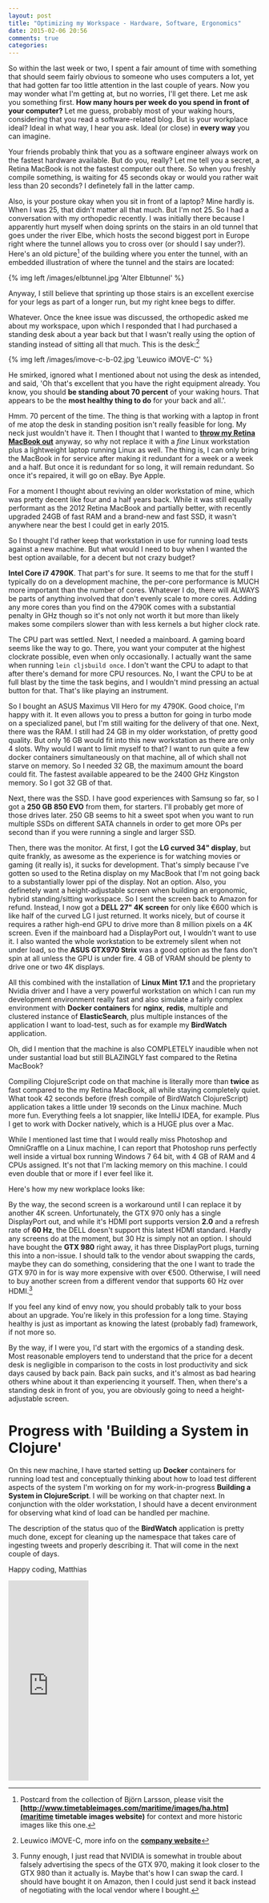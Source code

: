 ```yaml
---
layout: post
title: "Optimizing my Workspace - Hardware, Software, Ergonomics"
date: 2015-02-06 20:56
comments: true
categories: 
---
```

So within the last week or two, I spent a fair amount of time with something that should seem fairly obvious to someone who uses computers a lot, yet that had gotten far too little attention in the last couple of years. Now you may wonder what I'm getting at, but no worries, I'll get there. Let me ask you something first. **How many hours per week do you spend in front of your computer?** Let me guess, probably most of your waking hours, considering that you read a software-related blog. But is your workplace ideal? Ideal in what way, I hear you ask. Ideal (or close) in **every way** you can imagine.

<!-- more -->

Your friends probably think that you as a software engineer always work on the fastest hardware available. But do you, really? Let me tell you a secret, a Retina MacBook is not the fastest computer out there. So when you freshly compile something, is waiting for 45 seconds okay or would you rather wait less than 20 seconds? I definetely fall in the latter camp.

Also, is your posture okay when you sit in front of a laptop? Mine hardly is. When I was 25, that didn't matter all that much. But I'm not 25. So I had a conversation with my orthopedic recently. I was initially there because I apparently hurt myself when doing sprints on the stairs in an old tunnel that goes under the river Elbe, which hosts the second biggest port in Europe right where the tunnel allows you to cross over (or should I say under?). Here's an old picture[^1] of the building where you enter the tunnel, with an embedded illustration of where the tunnel and the stairs are located:

{% img left /images/elbtunnel.jpg 'Alter Elbtunnel' %}

Anyway, I still believe that sprinting up those stairs is an excellent exercise for your legs as part of a longer run, but my right knee begs to differ.

Whatever. Once the knee issue was discussed, the orthopedic asked me about my workspace, upon which I responded that I had purchased a standing desk about a year back but that I wasn't really using the option of standing instead of sitting all that much. This is the desk:[^2]

{% img left /images/imove-c-b-02.jpg 'Leuwico iMOVE-C' %}

He smirked, ignored what I mentioned about not using the desk as intended, and said, 'Oh that's excellent that you have the right equipment already. You know, you should **be standing about 70 percent** of your waking hours. That appears to be the **most healthy thing to do** for your back and all.'.

Hmm. 70 percent of the time. The thing is that working with a laptop in front of me atop the desk in standing position isn't really feasible for long. My neck just wouldn't have it. Then I thought that I wanted to **[throw my Retina MacBook out](http://matthiasnehlsen.com/blog/2015/01/21/apple-get-your-act-together/)** anyway, so why not replace it with a _fine_ Linux workstation plus a lightweight laptop running Linux as well. The thing is, I can only bring the MacBook in for service after making it redundant for a week or a week and a half. But once it is redundant for so long, it will remain redundant. So once it's repaired, it will go on eBay. Bye Apple.

For a moment I thought about reviving an older workstation of mine, which was pretty decent like four and a half years back. While it was still equally performant as the 2012 Retina MacBook and partially better, with recently upgraded 24GB of fast RAM and a brand-new and fast SSD, it wasn't anywhere near the best I could get in early 2015. 

So I thought I'd rather keep that workstation in use for running load tests against a new machine. But what would I need to buy when I wanted the best option available, for a decent but not crazy budget?

**Intel Core i7 4790K**. That part's for sure. It seems to me that for the stuff I typically do on a development machine, the per-core performance is MUCH more important than the number of cores. Whatever I do, there will ALWAYS be parts of anything involved that don't evenly scale to more cores. Adding any more cores than you find on the 4790K comes with a substantial penalty in GHz though so it's not only not worth it but more than likely makes some compilers slower than with less kernels a but higher clock rate.

The CPU part was settled. Next, I needed a mainboard. A gaming board seems like the way to go. There, you want your computer at the highest clockrate possible, even when only occasionally. I actually want the same when running ````lein cljsbuild once````. I don't want the CPU to adapt to that after there's demand for more CPU resources. No, I want the CPU to be at full blast by the time the task begins, and I wouldn't mind pressing an actual button for that. That's like playing an instrument.

So I bought an ASUS Maximus VII Hero for my 4790K. Good choice, I'm happy with it. It even allows you to press a button for going in turbo mode on a specialized panel, but I'm still waiting for the delivery of that one. Next, there was the RAM. I still had 24 GB in my older workstation, of pretty good quality. But only 16 GB would fit into this new workstation as there are only 4 slots. Why would I want to limit myself to that? I want to run quite a few docker containers simultaneously on that machine, all of which shall not starve on memory. So I needed 32 GB, the maximum amount the board could fit. The fastest available appeared to be the 2400 GHz Kingston memory. So I got 32 GB of that. 

Next, there was the SSD. I have good experiences with Samsung so far, so I got a **250 GB 850 EVO** from them, for starters. I'll probably get more of those drives later. 250 GB seems to hit a sweet spot when you want to run multiple SSDs on different SATA channels in order to get more OPs per second than if you were running a single and larger SSD.

Then, there was the monitor. At first, I got the **LG curved 34" display**, but quite frankly, as awesome as the experience is for watching movies or gaming (it really is), it sucks for development. That's simply because I've gotten so used to the Retina display on my MacBook that I'm not going back to a substantially lower ppi of the display. Not an option. Also, you definetely want a height-adjustable screen when building an ergonomic, hybrid standing/sitting workspace. So I sent the screen back to Amazon for refund. Instead, I now got a **DELL 27" 4K screen** for only like €600 which is like half of the curved LG I just returned. It works nicely, but of course it requires a rather high-end GPU to drive more than 8 million pixels on a 4K screen. Even if the mainboard had a DisplayPort out, I wouldn't want to use it. I also wanted the whole workstation to be extremely silent when not under load, so the **ASUS GTX970 Strix** was a good option as the fans don't spin at all unless the GPU is under fire. 4 GB of VRAM should be plenty to drive one or two 4K displays.

All this combined with the installation of **Linux Mint 17.1** and the proprietary Nvidia driver and I have a very powerful workstation on which I can run my development environment really fast and also simulate a fairly complex environment with **Docker containers** for **nginx**, **redis**, multiple and clustered instance of **ElasticSearch**, plus multiple instances of the application I want to load-test, such as for example my **BirdWatch** application.

Oh, did I mention that the machine is also COMPLETELY inaudible when not under sustantial load but still BLAZINGLY fast compared to the Retina MacBook?

Compiling ClojureScript code on that machine is literally more than **twice** as fast compared to the my Retina MacBook, all while staying completely quiet. What took 42 seconds before (fresh compile of BirdWatch ClojureScript) application takes a little under 19 seconds on the Linux machine. Much more fun. Everything feels a lot snappier, like IntelliJ IDEA, for example. Plus I get to work with Docker natively, which is a HUGE plus over a Mac. 

While I mentioned last time that I would really miss Photoshop and OmniGraffle on a Linux machine, I can report that Photoshop runs perfectly well inside a virtual box running Windows 7 64 bit, with 4 GB of RAM and 4 CPUs assigned. It's not that I'm lacking memory on this machine. I could even double that or more if I ever feel like it.

Here's how my new workplace looks like:



By the way, the second screen is a workaround until I can replace it by another 4K screen. Unfortunately, the GTX 970 only has a single DisplayPort out, and while it's HDMI port supports version **2.0** and a refresh rate of **60 Hz**, the DELL doesn't support this latest HDMI standard. Hardly any screens do at the moment, but 30 Hz is simply not an option. I should have bought the **GTX 980** right away, it has three DisplayPort plugs, turning this into a non-issue. I should talk to the vendor about swapping the cards, maybe they can do something, considering that the one I want to trade the GTX 970 in for is way more expensive with over €500. Otherwise, I will need to buy another screen from a different vendor that supports 60 Hz over HDMI.[^3]

If you feel any kind of envy now, you should probably talk to your boss about an upgrade. You're likely in this profession for a long time. Staying healthy is just as important as knowing the latest (probably fad) framework, if not more so.

By the way, if I were you, I'd start with the ergomics of a standing desk. Most reasonable employers tend to understand that the price for a decent desk is negligible in comparison to the costs in lost productivity and sick days caused by back pain. Back pain sucks, and it's almost as bad hearing others whine about it than experiencing it yourself. Then, when there's a standing desk in front of you, you are obviously going to need a height-adjustable screen.

# Progress with 'Building a System in Clojure'
On this new machine, I have started setting up **Docker** containers for running load test and conceptually thinking about how to load test different aspects of the system I'm working on for my work-in-progress **Building a System in ClojureScript**. I will be working on that chapter next. In conjunction with the older workstation, I should have a decent environment for observing what kind of load can be handled per machine.

The description of the status quo of the **BirdWatch** application is pretty much done, except for cleaning up the namespace that takes care of ingesting tweets and properly describing it. That will come in the next couple of days.

Happy coding,
Matthias

<iframe width="160" height="400" src="https://leanpub.com/building-a-system-in-clojure/embed" frameborder="0" allowtransparency="true"></iframe>

[^1]: Postcard from the collection of Björn Larsson, please visit the  **[http://www.timetableimages.com/maritime/images/ha.htm](maritime timetable images website)** for context and more historic images like this one.

[^2]: Leuwico iMOVE-C, more info on the **[company website](http://www.leuwico.com/office_furniture/products/office_furniture/imove/imove-c.html?goto=02)**

[^3]: Funny enough, I just read that NVIDIA is somewhat in trouble about falsely advertising the specs of the GTX 970, making it look closer to the GTX 980 than it actually is. Maybe that's how I can swap the card. I should have bought it on Amazon, then I could just send it back instead of negotiating with the local vendor where I bought.